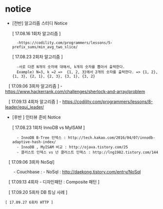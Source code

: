 # notice
* [전반] 알고리즘 스터디 Notice


    [ 17.08.16 1회차 알고리즘 ] 
    
        -https://codility.com/programmers/lessons/5-prefix_sums/min_avg_two_slice/
    
    [ 17.08.23 2회차 알고리즘 ] 
    
        -서로 다른 N개의 숫자에 대해서, k개의 숫자를 뽑아서 출력한다.
        Example) N=3, k =2 =>  {1, 2, 3}에서 2개의 숫자를 출력한다. => {1, 2}, {1, 3}, {2, 1}, {2, 3}, {3, 1}, {3, 2}
        
    [ 17.09.06 3회차 알고리즘 ]
        - https://www.hackerrank.com/challenges/sherlock-and-array/problem
        
    [ 17.09.13 4회차 알고리즘 ]
        - https://codility.com/programmers/lessons/8-leader/equi_leader/
       
* [후반 ] 인터뷰 준비 Notice

    [ 17.08.23 1회차 InnoDB vs MyISAM ]
        
        - InnoDB B-Tree 인덱스 : http://tech.kakao.com/2016/04/07/innodb-adaptive-hash-index/
        - InnoDB , MyISAM 비교 : http://ojava.tistory.com/25
        - 클러스트 인덱스 vs 넌 클러스트 인덱스 : http://lng1982.tistory.com/144
        
    [ 17.09.06 3회차 NoSql]
    
        - Couchbase : 
        - NoSql : http://daekong.tistory.com/entry/NoSql
    
    [ 17.09.13 4회차 - 디자인패턴 : Composite 패턴 ]
    
    [ 17.09.20 5회차 DB 튜닝 사례 ]
    
    [ 17.09.27 6회차 HTTP ]
